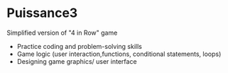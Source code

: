 # Puissance3

Simplified version of "4 in Row" game
- Practice coding and problem-solving skills
- Game logic (user interaction,functions, conditional statements, loops)
- Designing game graphics/ user interface

